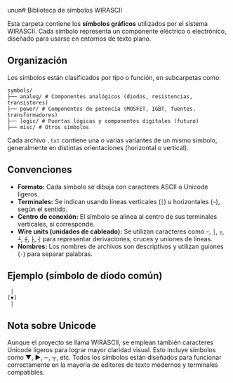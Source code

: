 unun# Biblioteca de símbolos WIRASCII

Esta carpeta contiene los **símbolos gráficos** utilizados por el sistema WIRASCII. Cada símbolo representa un componente eléctrico o electrónico, diseñado para usarse en entornos de texto plano.

## Organización

Los símbolos están clasificados por tipo o función, en subcarpetas como:

```
symbols/
├── analog/ # Componentes analógicos (diodos, resistencias, transistores)
├── power/ # Componentes de potencia (MOSFET, IGBT, fuentes, transformadores)
├── logic/ # Puertas lógicas y componentes digitales (futuro)
├── misc/ # Otros símbolos
```

Cada archivo `.txt` contiene una o varias variantes de un mismo símbolo, generalmente en distintas orientaciones (horizontal o vertical).

## Convenciones

- **Formato:** Cada símbolo se dibuja con caracteres ASCII o Unicode ligeros.
- **Terminales:** Se indican usando líneas verticales (`│`) u horizontales (`─`), según el sentido.
- **Centro de conexión:** El símbolo se alinea al centro de sus terminales verticales, si corresponde.
- **Wire units (unidades de cableado):** Se utilizan caracteres como `─`, `│`, `┬`, `┴`, `┼`, `├`, `┤` para representar derivaciones, cruces y uniones de líneas.
- **Nombres:** Los nombres de archivos son descriptivos y utilizan guiones (`-`) para separar palabras.

## Ejemplo (símbolo de diodo común)

```text
 │
[▼]
 │
```
## Nota sobre Unicode

Aunque el proyecto se llama WIRASCII, se emplean también caracteres Unicode ligeros para lograr mayor claridad visual. Esto incluye símbolos como ▼, ▶, ─, ┬, etc. Todos los símbolos están diseñados para funcionar correctamente en la mayoría de editores de texto modernos y terminales compatibles.
